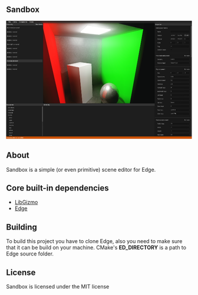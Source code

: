 ## Sandbox
<p align="center">
  <img width="640" height="320" src="https://github.com/romanpunia/sandbox/blob/master/var/screenshot.png?raw=true">
</p>

## About
Sandbox is a simple (or even primitive) scene editor for Edge.

## Core built-in dependencies

* [LibGizmo](https://github.com/CedricGuillemet/LibGizmo)
* [Edge](https://github.com/romanpunia/edge)

## Building
To build this project you have to clone Edge, also you need to make sure that it can be build on your machine. CMake's **ED_DIRECTORY** is a path to Edge source folder.

## License
Sandbox is licensed under the MIT license